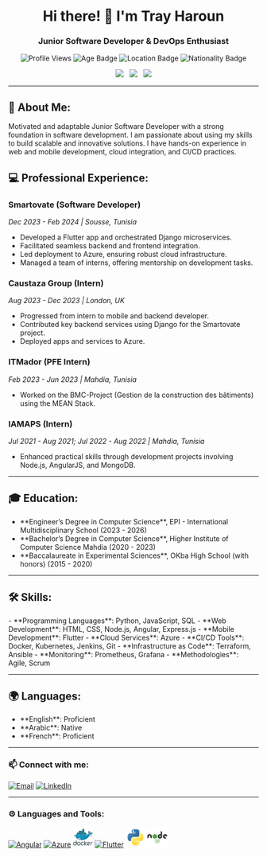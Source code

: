 <h1 align="center" style="animation: fadeIn 2s ease-in-out;">Hi there! 👋 I'm Tray Haroun</h1>
<h3 align="center" style="animation: bounceIn 2s ease-in-out;">Junior Software Developer & DevOps Enthusiast</h3>

<p align="center" style="animation: zoomIn 2s;">
  <img src="https://komarev.com/ghpvc/?username=haroun2021&label=Profile%20views&color=0e75b6&style=flat" alt="Profile Views" />
  <img src="https://img.shields.io/badge/Age-24-blue" alt="Age Badge" />
  <img src="https://img.shields.io/badge/Location-Mahdia%2C%20Tunisia-blue" alt="Location Badge" />
  <img src="https://img.shields.io/badge/Nationality-Tunisian-red" alt="Nationality Badge" />
</p>

<p align="center" style="animation: fadeInUp 2s;">
  <img src="https://media.giphy.com/media/L1R1tvI9svkIWwpVYr/giphy.gif" width="50" style="animation: pulse 1.5s infinite;" />&nbsp;&nbsp;
  <img src="https://media.giphy.com/media/ZVik7pBtu9dNS/giphy.gif" width="50" style="animation: pulse 1.5s infinite;" />&nbsp;&nbsp;
  <img src="https://media.giphy.com/media/U3qYN8S0j3bpK/giphy.gif" width="50" style="animation: pulse 1.5s infinite;" />
</p>

---

## 🌟 About Me:
<p style="animation: fadeIn 2s;">Motivated and adaptable Junior Software Developer with a strong foundation in software development. I am passionate about using my skills to build scalable and innovative solutions. I have hands-on experience in web and mobile development, cloud integration, and CI/CD practices.</p>

## 💻 Professional Experience:

### **Smartovate (Software Developer)**
*Dec 2023 - Feb 2024 | Sousse, Tunisia*
<ul style="animation: fadeInUp 2s;">
  <li>Developed a Flutter app and orchestrated Django microservices.</li>
  <li>Facilitated seamless backend and frontend integration.</li>
  <li>Led deployment to Azure, ensuring robust cloud infrastructure.</li>
  <li>Managed a team of interns, offering mentorship on development tasks.</li>
</ul>

### **Caustaza Group (Intern)**
*Aug 2023 - Dec 2023 | London, UK*
<ul style="animation: fadeInUp 2s;">
  <li>Progressed from intern to mobile and backend developer.</li>
  <li>Contributed key backend services using Django for the Smartovate project.</li>
  <li>Deployed apps and services to Azure.</li>
</ul>

### **ITMador (PFE Intern)**
*Feb 2023 - Jun 2023 | Mahdia, Tunisia*
<ul style="animation: fadeInUp 2s;">
  <li>Worked on the BMC-Project (Gestion de la construction des bâtiments) using the MEAN Stack.</li>
</ul>

### **IAMAPS (Intern)**
*Jul 2021 - Aug 2021; Jul 2022 - Aug 2022 | Mahdia, Tunisia*
<ul style="animation: fadeInUp 2s;">
  <li>Enhanced practical skills through development projects involving Node.js, AngularJS, and MongoDB.</li>
</ul>

---

## 🎓 Education:
<ul style="animation: fadeIn 2s;">
  <li>**Engineer’s Degree in Computer Science**, EPI - International Multidisciplinary School (2023 - 2026)</li>
  <li>**Bachelor’s Degree in Computer Science**, Higher Institute of Computer Science Mahdia (2020 - 2023)</li>
  <li>**Baccalaureate in Experimental Sciences**, OKba High School (with honors) (2015 - 2020)</li>
</ul>

---

## 🛠️ Skills:
<p style="animation: fadeIn 2s;">
- **Programming Languages**: Python, JavaScript, SQL
- **Web Development**: HTML, CSS, Node.js, Angular, Express.js
- **Mobile Development**: Flutter
- **Cloud Services**: Azure
- **CI/CD Tools**: Docker, Kubernetes, Jenkins, Git
- **Infrastructure as Code**: Terraform, Ansible
- **Monitoring**: Prometheus, Grafana
- **Methodologies**: Agile, Scrum
</p>

---

## 🌍 Languages:
<ul style="animation: fadeIn 2s;">
  <li>**English**: Proficient</li>
  <li>**Arabic**: Native</li>
  <li>**French**: Proficient</li>
</ul>

---

<h3 align="left">📫 Connect with me:</h3>
<p align="left" style="animation: fadeInUp 2s;">
  <a href="mailto:harountray33@gmail.com" style="animation: zoomIn 2s; display: inline-block;"><img align="center" src="https://cdn-icons-png.flaticon.com/512/732/732200.png" alt="Email" height="30" width="40" /></a>
  <a href="https://www.linkedin.com/in/tray-haroun-4627a51b9" target="blank" style="animation: zoomIn 2s; display: inline-block;"><img align="center" src="https://raw.githubusercontent.com/rahuldkjain/github-profile-readme-generator/master/src/images/icons/Social/linked-in-alt.svg" alt="LinkedIn" height="30" width="40" /></a>
</p>

---

<h3 align="left">⚙️ Languages and Tools:</h3>
<p align="left" style="animation: fadeInUp 2s;">
  <a href="https://angular.io" target="_blank" style="animation: pulse 1.5s infinite;"><img src="https://angular.io/assets/images/logos/angular/angular.svg" alt="Angular" width="40" height="40"/></a>
  <a href="https://azure.microsoft.com/en-in/" target="_blank" style="animation: pulse 1.5s infinite;"><img src="https://www.vectorlogo.zone/logos/microsoft_azure/microsoft_azure-icon.svg" alt="Azure" width="40" height="40"/></a>
  <a href="https://www.docker.com/" target="_blank" style="animation: pulse 1.5s infinite;"><img src="https://raw.githubusercontent.com/devicons/devicon/master/icons/docker/docker-original-wordmark.svg" alt="Docker" width="40" height="40"/></a>
  <a href="https://flutter.dev" target="_blank" style="animation: pulse 1.5s infinite;"><img src="https://www.vectorlogo.zone/logos/flutterio/flutterio-icon.svg" alt="Flutter" width="40" height="40"/></a>
  <a href="https://www.python.org" target="_blank" style="animation: pulse 1.5s infinite;"><img src="https://raw.githubusercontent.com/devicons/devicon/master/icons/python/python-original.svg" alt="Python" width="40" height="40"/></a>
  <a href="https://nodejs.org" target="_blank" style="animation: pulse 1.5s infinite;"><img src="https://raw.githubusercontent.com/devicons/devicon/master/icons/nodejs/nodejs-original-wordmark.svg" alt="Node.js" width="40" height="40"/></a>
</p>
